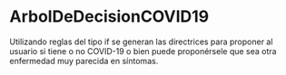# ArbolDeDecisionCOVID19
Utilizando reglas del tipo if se generan las directrices para proponer al usuario si tiene o no COVID-19 o bien puede proponérsele que sea otra enfermedad muy parecida en síntomas.
